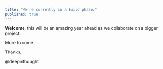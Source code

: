 ```yaml
---
title: "We're currently in a build phase."
published: true
---
```


**Welcome**, this will be an amazing year ahead as we collaborate on a bigger project.  

More to come.

Thanks,

@deepinthought
